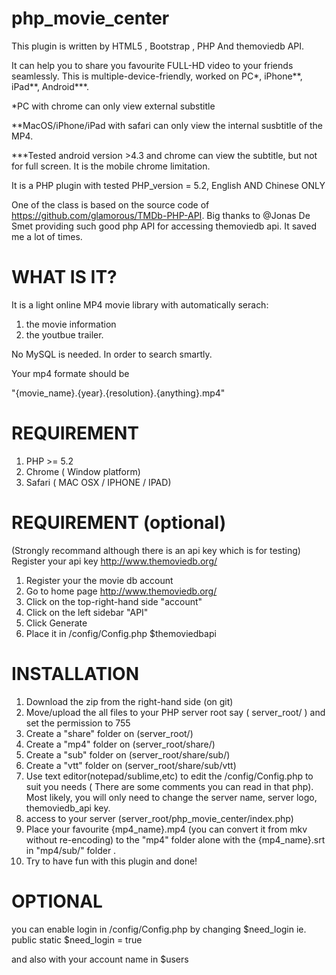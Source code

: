 php_movie_center
================

This plugin is written by HTML5 , Bootstrap , PHP And themoviedb API.

It can help you to share you favourite FULL-HD video to your friends seamlessly. This is multiple-device-friendly, worked on PC*, iPhone**, iPad**, Android***.


*PC with chrome can only view external substitle


**MacOS/iPhone/iPad with safari can only view the internal susbtitle of the MP4.


***Tested android version >4.3 and chrome can view the subtitle, but not for full screen. It is the mobile chrome limitation.

It is a PHP plugin with tested PHP_version = 5.2, English AND Chinese ONLY

One of the class is based on the source code of https://github.com/glamorous/TMDb-PHP-API. Big thanks to @Jonas De Smet providing such good php API for accessing themoviedb api. It saved me a lot of times.

WHAT IS IT?
================
It is a light online MP4 movie library with automatically serach:

1. the movie information
2. the youtbue trailer.

No MySQL is needed.
In order to search smartly.

Your mp4 formate should be 

"{movie_name}.{year}.{resolution}.{anything}.mp4"

REQUIREMENT 
================
1. PHP >= 5.2
2. Chrome ( Window platform)
3. Safari ( MAC OSX / IPHONE / IPAD)


REQUIREMENT (optional)
================

(Strongly recommand although there is an api key which is for testing) 
Register your api key http://www.themoviedb.org/

1. Register your the movie db account
2. Go to home page http://www.themoviedb.org/
3. Click on the top-right-hand side "account"
4. Click on the left sidebar "API"
5. Click Generate 
6. Place it in /config/Config.php  $themoviedbapi


INSTALLATION
================
1. Download the zip from the right-hand side (on git)
2. Move/upload the all files to your PHP server root say ( server_root/ ) and set the permission to 755
3. Create a "share" folder on (server_root/)
4. Create a "mp4" folder on (server_root/share/)
5. Create a "sub" folder on (server_root/share/sub/)
6. Create a "vtt" folder on (server_root/share/sub/vtt)
7. Use text editor(notepad/sublime,etc) to edit the /config/Config.php to suit you needs ( There are some comments you can read in that php). Most likely, you will only need to change the server name, server logo, themoviedb_api key.
8. access to your server (server_root/php_movie_center/index.php)
9. Place your favourite {mp4_name}.mp4 (you can convert it from mkv without re-encoding) to the "mp4" folder alone with the {mp4_name}.srt in "mp4/sub/" folder .
10. Try to have fun with this plugin and done!


OPTIONAL
================
you can enable login in /config/Config.php by changing $need_login
ie.
public static $need_login = true

and also with your account name in $users



